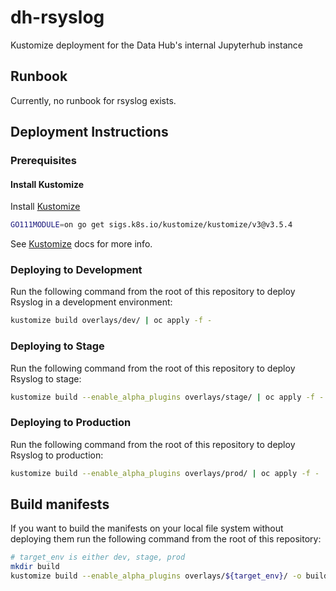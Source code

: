 # dh-rsyslog

Kustomize deployment for the Data Hub's internal Jupyterhub instance

## Runbook

Currently, no runbook for rsyslog exists.

## Deployment Instructions

### Prerequisites

#### Install Kustomize

Install [Kustomize](https://github.com/kubernetes-sigs/kustomize/blob/master/docs/INSTALL.md)

```bash
GO111MODULE=on go get sigs.k8s.io/kustomize/kustomize/v3@v3.5.4
```

See [Kustomize](https://github.com/kubernetes-sigs/kustomize/tree/master/docs)
docs for more info.

### Deploying to Development

Run the following command from the root of this repository to deploy
Rsyslog in a development environment:

```bash
kustomize build overlays/dev/ | oc apply -f -
```

### Deploying to Stage

Run the following command from the root of this repository to deploy
Rsyslog to stage:

```bash
kustomize build --enable_alpha_plugins overlays/stage/ | oc apply -f -
```

### Deploying to Production

Run the following command from the root of this repository to deploy
Rsyslog to production:

```bash
kustomize build --enable_alpha_plugins overlays/prod/ | oc apply -f -
```

## Build manifests

If you want to build the manifests on your local file system without deploying
them run the following command from the root of this repository:

```bash
# target_env is either dev, stage, prod
mkdir build
kustomize build --enable_alpha_plugins overlays/${target_env}/ -o build/
```

